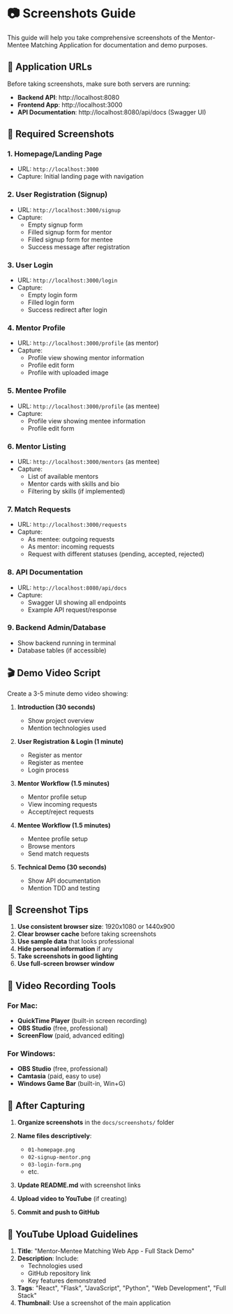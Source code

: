 # 📷 Screenshots Guide

This guide will help you take comprehensive screenshots of the Mentor-Mentee Matching Application for documentation and demo purposes.

## 🚀 Application URLs

Before taking screenshots, make sure both servers are running:

- **Backend API**: http://localhost:8080
- **Frontend App**: http://localhost:3000
- **API Documentation**: http://localhost:8080/api/docs (Swagger UI)

## 📸 Required Screenshots

### 1. **Homepage/Landing Page**
   - URL: `http://localhost:3000`
   - Capture: Initial landing page with navigation

### 2. **User Registration (Signup)**
   - URL: `http://localhost:3000/signup`
   - Capture: 
     - Empty signup form
     - Filled signup form for mentor
     - Filled signup form for mentee
     - Success message after registration

### 3. **User Login**
   - URL: `http://localhost:3000/login`
   - Capture:
     - Empty login form
     - Filled login form
     - Success redirect after login

### 4. **Mentor Profile**
   - URL: `http://localhost:3000/profile` (as mentor)
   - Capture:
     - Profile view showing mentor information
     - Profile edit form
     - Profile with uploaded image

### 5. **Mentee Profile**
   - URL: `http://localhost:3000/profile` (as mentee)
   - Capture:
     - Profile view showing mentee information
     - Profile edit form

### 6. **Mentor Listing**
   - URL: `http://localhost:3000/mentors` (as mentee)
   - Capture:
     - List of available mentors
     - Mentor cards with skills and bio
     - Filtering by skills (if implemented)

### 7. **Match Requests**
   - URL: `http://localhost:3000/requests`
   - Capture:
     - As mentee: outgoing requests
     - As mentor: incoming requests
     - Request with different statuses (pending, accepted, rejected)

### 8. **API Documentation**
   - URL: `http://localhost:8080/api/docs`
   - Capture:
     - Swagger UI showing all endpoints
     - Example API request/response

### 9. **Backend Admin/Database**
   - Show backend running in terminal
   - Database tables (if accessible)

## 🎬 Demo Video Script

Create a 3-5 minute demo video showing:

1. **Introduction (30 seconds)**
   - Show project overview
   - Mention technologies used

2. **User Registration & Login (1 minute)**
   - Register as mentor
   - Register as mentee
   - Login process

3. **Mentor Workflow (1.5 minutes)**
   - Mentor profile setup
   - View incoming requests
   - Accept/reject requests

4. **Mentee Workflow (1.5 minutes)**
   - Mentee profile setup
   - Browse mentors
   - Send match requests

5. **Technical Demo (30 seconds)**
   - Show API documentation
   - Mention TDD and testing

## 📱 Screenshot Tips

1. **Use consistent browser size**: 1920x1080 or 1440x900
2. **Clear browser cache** before taking screenshots
3. **Use sample data** that looks professional
4. **Hide personal information** if any
5. **Take screenshots in good lighting**
6. **Use full-screen browser window**

## 🎥 Video Recording Tools

### For Mac:
- **QuickTime Player** (built-in screen recording)
- **OBS Studio** (free, professional)
- **ScreenFlow** (paid, advanced editing)

### For Windows:
- **OBS Studio** (free, professional)
- **Camtasia** (paid, easy to use)
- **Windows Game Bar** (built-in, Win+G)

## 📝 After Capturing

1. **Organize screenshots** in the `docs/screenshots/` folder
2. **Name files descriptively**:
   - `01-homepage.png`
   - `02-signup-mentor.png`
   - `03-login-form.png`
   - etc.

3. **Update README.md** with screenshot links
4. **Upload video to YouTube** (if creating)
5. **Commit and push to GitHub**

## 🔗 YouTube Upload Guidelines

1. **Title**: "Mentor-Mentee Matching Web App - Full Stack Demo"
2. **Description**: Include:
   - Technologies used
   - GitHub repository link
   - Key features demonstrated
3. **Tags**: "React", "Flask", "JavaScript", "Python", "Web Development", "Full Stack"
4. **Thumbnail**: Use a screenshot of the main application

